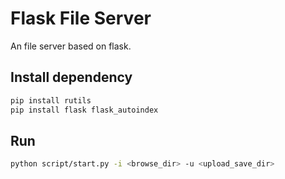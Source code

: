 # Flask File Server

An file server based on flask.

## Install dependency

```bash
pip install rutils
pip install flask flask_autoindex
```

## Run

```bash
python script/start.py -i <browse_dir> -u <upload_save_dir>
```
